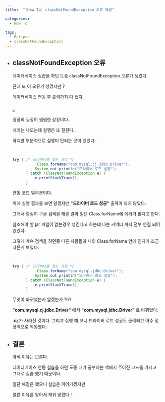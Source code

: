 ```yaml
---
title:  "[How To] classNotFoundException 오류 해결"

categories:
  - How To

tags:
  - Eclipse
  - classNotFoundException
---
```


- ## classNotFoundException 오류

  데이터베이스 실습을 하던 도중 classNotFoundException 오류가 생겼다.

  근데 또 이 오류가 생겼지만 ?

  데이터베이스 연동 후 출력까지 다 됐다.

  <br>

  <img src="https://nam-ki-bok.github.io/assets/images/eclipse/class1.png" style="zoom:50%;" />

  굉장히 굉장히 찝찝한 상황이다..

  에러는 나오는데  실행은 또 잘된다..

  하지만 부분적으로 실행이 안되는 곳이 있었다.

  <br>

  ```java
  try { /* 드라이버를 찾는 과정 */
  			 Class.forName("com.mysql.cj.jdbc.Driver");
  			System.out.println("드라이버 로드 성공");
  		} catch (ClassNotFoundException e) {
  			e.printStackTrace();
  		}
  ```

  연동 코드 일부분이다.

  위에 실행 결과를 보면 알겠지만 **"드라이버 로드 성공"** 출력이 되지 않았다.

  그래서 열심히 구글 검색을 해본 결과 일단 Class.forName에 에러가 많다고 한다.

  참조해야 할 jar 파일이 없는경우 생긴다고 하는데 나는 커넥터 까지 전부 연결 되어있었다.

  그렇게 계속 검색을 하던중 다른 사람들과 나의 Class.forName 안에 인자가 조금 다른게 보였다.

  <br>

  ```java
  try { /* 드라이버를 찾는 과정 */
  			 Class.forName("com.mysql.jdbc.Driver");
  			System.out.println("드라이버 로드 성공");
  		} catch (ClassNotFoundException e) {
  			e.printStackTrace();
  		}
  ```

  무엇이 바뀌었는지 알겠는가 ?!?!

  **"com.mysql.cj.jdbc.Driver"** 에서 **"com.mysql.jdbc.Driver"** 로 바뀌었다.

  **.cj** 가 사라진 것이다. 그리고 실행 해 보니 드라이버 로드 성공도 출력되고 아주 정상적으로 작동했다.

- ## 결론

  아직 이유는 모른다.

  데이터베이스 연동 실습을 하던 도중 내가 공부하는 책에서 주어진 코드를 가지고 그대로 실습 했기 때문이다.

  일단 해결은 했으니 실습은 이어가겠지만

  얼른 이유를 알아서 채워 넣겠다 !

  

  


